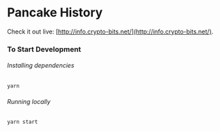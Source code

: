 # Pancake History

Check it out live: [http://info.crypto-bits.net/](http://info.crypto-bits.net/).

### To Start Development

###### Installing dependencies
```bash
yarn
```

###### Running locally
```bash
yarn start
```
